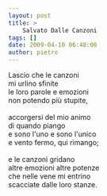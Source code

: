 ```yaml
---
layout: post
title: >
    Salvato Dalle Canzoni
tags: []
date: 2009-04-10 06:48:00
author: pietro
---
```

Lascio che le canzoni<br/>mi urlino sfinite<br/>le loro parole e emozioni<br/>non potendo più stupite,<br/><br/>accorgersi del mio animo<br/>di quando piango<br/>e sono l'uno e sono l'unico<br/>e vento fermo, qui rimango;<br/><br/>e le canzoni gridano<br/>altre emozioni altre potenze<br/>che nelle vene mi entrino<br/>scacciate dalle loro stanze.
